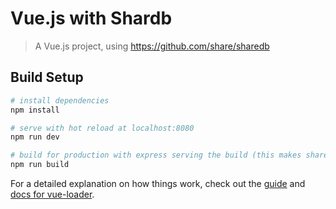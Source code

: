 # Vue.js with Shardb

> A Vue.js project, using https://github.com/share/sharedb

## Build Setup

``` bash
# install dependencies
npm install

# serve with hot reload at localhost:8080
npm run dev

# build for production with express serving the build (this makes sharedb persistent accross tabs?)
npm run build

```

For a detailed explanation on how things work, check out the [guide](http://vuejs-templates.github.io/webpack/) and [docs for vue-loader](http://vuejs.github.io/vue-loader).
